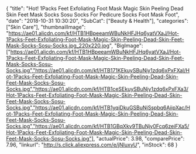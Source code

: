 {
	"title": "Hot! 1Packs Feet Exfoliating Foot Mask Magic Skin Peeling Dead Skin Feet Mask Socks Sosu Socks For Pedicure Socks Foot Mask Foot",
	"date": "2018-10-31 10:30:20",
	"SubCat": ["Beauty & Health"],
	"categories": ["Skin Care"],
	"thumbnailImage": "https://ae01.alicdn.com/kf/HTB1HBpeeamWBuNkHFJHq6yatVXaJ/Hot-1Packs-Feet-Exfoliating-Foot-Mask-Magic-Skin-Peeling-Dead-Skin-Feet-Mask-Socks-Sosu-Socks.jpg_220x220.jpg",
	"BigImage": ["https://ae01.alicdn.com/kf/HTB1HBpeeamWBuNkHFJHq6yatVXaJ/Hot-1Packs-Feet-Exfoliating-Foot-Mask-Magic-Skin-Peeling-Dead-Skin-Feet-Mask-Socks-Sosu-Socks.jpg","https://ae01.alicdn.com/kf/HTB171KEkuySBuNjy1zdq6xPxFXal/Hot-1Packs-Feet-Exfoliating-Foot-Mask-Magic-Skin-Peeling-Dead-Skin-Feet-Mask-Socks-Sosu-Socks.jpg","https://ae01.alicdn.com/kf/HTB1ceSEkuySBuNjy1zdq6xPxFXa3/Hot-1Packs-Feet-Exfoliating-Foot-Mask-Magic-Skin-Peeling-Dead-Skin-Feet-Mask-Socks-Sosu-Socks.jpg","https://ae01.alicdn.com/kf/HTB1yqiDkuGSBuNjSspbq6AiipXac/Hot-1Packs-Feet-Exfoliating-Foot-Mask-Magic-Skin-Peeling-Dead-Skin-Feet-Mask-Socks-Sosu-Socks.jpg","https://ae01.alicdn.com/kf/HTB1GBqXkv9TBuNjy0Fcq6zeiFXa5/Hot-1Packs-Feet-Exfoliating-Foot-Mask-Magic-Skin-Peeling-Dead-Skin-Feet-Mask-Socks-Sosu-Socks.jpg"],
	"actualPrice": 3.98,
	"comparePrice": 7.96,
	"linkurl": "http://s.click.aliexpress.com/e/jNIuxyU",
	"inStock": 68
}
